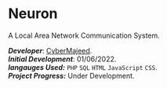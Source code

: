 # Neuron
A Local Area Network Communication System.

**_Developer_**: [CyberMajeed](@cybermajeed). 
<br>
**_Initial Development_**: 01/06/2022. 
<br>
**_langauges Used:_** `PHP` `SQL` `HTML` `JavaScript` `CSS`.
<br>
**_Project Progress:_** Under Development.
